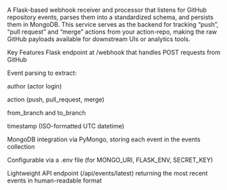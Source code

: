 A Flask-based webhook receiver and processor that listens for GitHub repository events, parses them into a standardized schema, and persists them in MongoDB. This service serves as the backend for tracking “push”, “pull request” and “merge” actions from your action-repo, making the raw GitHub payloads available for downstream UIs or analytics tools.

Key Features
Flask endpoint at /webhook that handles POST requests from GitHub

Event parsing to extract:

author (actor login)

action (push, pull_request, merge)

from_branch and to_branch

timestamp (ISO-formatted UTC datetime)

MongoDB integration via PyMongo, storing each event in the events collection

Configurable via a .env file (for MONGO_URI, FLASK_ENV, SECRET_KEY)

Lightweight API endpoint (/api/events/latest) returning the most recent events in human-readable format
